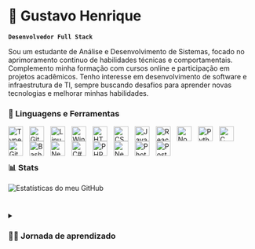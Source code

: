 # 🧠 Gustavo Henrique

**`Desenvolvedor Full Stack`**

Sou um estudante de Análise e Desenvolvimento de Sistemas, focado no aprimoramento contínuo de habilidades técnicas e comportamentais. Complemento minha formação com cursos online e participação em projetos acadêmicos. Tenho interesse em desenvolvimento de software e infraestrutura de TI, sempre buscando desafios para aprender novas tecnologias e melhorar minhas habilidades.

### 🧰 Linguagens e Ferramentas

<img align="left" alt="TypeScript" width="30px" style="padding-right:10px;" src="https://cdn.jsdelivr.net/gh/devicons/devicon/icons/typescript/typescript-plain.svg" />
<img align="left" alt="Git" width="30px" style="padding-right:10px;" src="https://cdn.jsdelivr.net/gh/devicons/devicon/icons/git/git-original.svg" />
<img align="left" alt="Linux" width="30px" style="padding-right:10px;" src="https://cdn.jsdelivr.net/gh/devicons/devicon/icons/linux/linux-original.svg" />
<img align="left" alt="Windows" width="30px" style="padding-right:10px;" src="https://cdn.jsdelivr.net/gh/devicons/devicon@latest/icons/windows11/windows11-original.svg" />
<img align="left" alt="HTML" width="30px" style="padding-right:10px;" src="https://cdn.jsdelivr.net/gh/devicons/devicon/icons/html5/html5-plain.svg" />
<img align="left" alt="CSS" width="30px" style="padding-right:10px;" src="https://cdn.jsdelivr.net/gh/devicons/devicon/icons/css3/css3-plain.svg" />
<img align="left" alt="JavaScript" width="30px" style="padding-right:10px;" src="https://cdn.jsdelivr.net/gh/devicons/devicon/icons/javascript/javascript-plain.svg" />
<img align="left" alt="React" width="30px" style="padding-right:10px;" src="https://cdn.jsdelivr.net/gh/devicons/devicon/icons/react/react-original.svg" />
<img align="left" alt="NodeJS" width="30px" style="padding-right:10px;" src="https://cdn.jsdelivr.net/gh/devicons/devicon/icons/nodejs/nodejs-original.svg" />
<img align="left" alt="Python" width="30px" style="padding-right:10px;" src="https://cdn.jsdelivr.net/gh/devicons/devicon/icons/python/python-plain.svg" />
<img align="left" alt="C" width="30px" style="padding-right:10px;" src="https://cdn.jsdelivr.net/gh/devicons/devicon/icons/c/c-line.svg" />
<img align="left" alt="GitHub" width="30px" style="padding-right:10px;" src="https://cdn.jsdelivr.net/gh/devicons/devicon/icons/github/github-original.svg" />
<img align="left" alt="Bash" width="30px" style="padding-right:10px;" src="https://cdn.jsdelivr.net/gh/devicons/devicon/icons/bash/bash-original.svg" />
<img align="left" alt="Next.js" width="30px" style="padding-right:10px;" src="https://cdn.jsdelivr.net/gh/devicons/devicon/icons/nextjs/nextjs-plain.svg" />
<img align="left" alt="C#" width="30px" style="padding-right:10px;" src="https://cdn.jsdelivr.net/gh/devicons/devicon@latest/icons/csharp/csharp-original.svg" />
<img align="left" alt="PHP" width="30px" style="padding-right:10px;" src="https://cdn.jsdelivr.net/gh/devicons/devicon/icons/php/php-plain.svg" />
<img align="left" alt="NestJS" width="30px" style="padding-right:10px;" src="https://cdn.jsdelivr.net/gh/devicons/devicon@latest/icons/nestjs/nestjs-original.svg" />
<img align="left" alt="Photoshop" width="30px" style="padding-right:10px;" src="https://cdn.jsdelivr.net/gh/devicons/devicon@latest/icons/photoshop/photoshop-original.svg" />
<img align="left" alt="PostgreSQL" width="30px" style="padding-right:10px;" src="https://cdn.jsdelivr.net/gh/devicons/devicon@latest/icons/postgresql/postgresql-original.svg" />
<br />
<br />

#

### 📊 Stats

![Estatísticas do meu GitHub](https://github-readme-stats.vercel.app/api?username=tavinhvm&show_icons=true&theme=dracula)

#

<details>
 <summary><h3>👨‍💻 Jornada de aprendizado</h3></summary>
 <br />
 Comecei minha jornada na área de tecnologia em 2023, ao ingressar no curso de Análise e Desenvolvimento de Sistemas na UNIP, porém desde pequeno sempre fui interessado pela área. Atualmente focado em ser mais versátil, voltando meus esforços ao desenvolvimento Full Stack, masterizando o desenvolvimento de projetos por inteiro, desde o Front-end, Back-end e o Banco de dados.  
 
 Estou em busca de uma oportunidade na área e você pode conhecer melhor meu perfil acessando:  
 
 🔗 [Meu currículo](https://github.com/TavinHVM/Curriculo-Profissional/blob/main/Curr%C3%ADculo.pdf)  
 🔗 [Meu LinkedIn](https://www.linkedin.com/in/gustavo-henrique-6b8352304/)  
</details>
